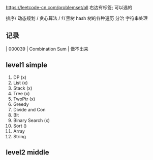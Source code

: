 https://leetcode-cn.com/problemset/all
右边有标签; 可以选的

排序/ 
动态规划 /
贪心算法 / 
红黑树
hash
树的各种遍历
分治
字符串处理



## 记录
| 000039 | Combination Sum | 做不出来


## level1 simple
1. DP                 (x)
2. List               (x)
3. Stack              (x)
4. Tree               (x)
5. TwoPtr             (x)
6. Greedy
7. Divide and Con
8. Bit
9. Binary Search      (x)
10. Sort              ()
11. Array 
11. String

## level2 middle